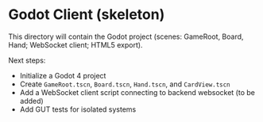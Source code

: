 # Godot Client (skeleton)

This directory will contain the Godot project (scenes: GameRoot, Board, Hand; WebSocket client; HTML5 export).

Next steps:
- Initialize a Godot 4 project
- Create `GameRoot.tscn`, `Board.tscn`, `Hand.tscn`, and `CardView.tscn`
- Add a WebSocket client script connecting to backend websocket (to be added)
- Add GUT tests for isolated systems
